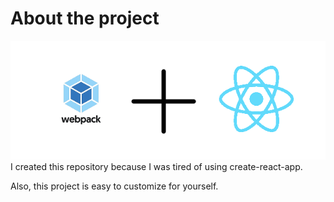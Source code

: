 # About the project
![IMG](readme.png)
I created this repository because I was tired of using create-react-app. 

Also, this project is easy to customize for yourself.
